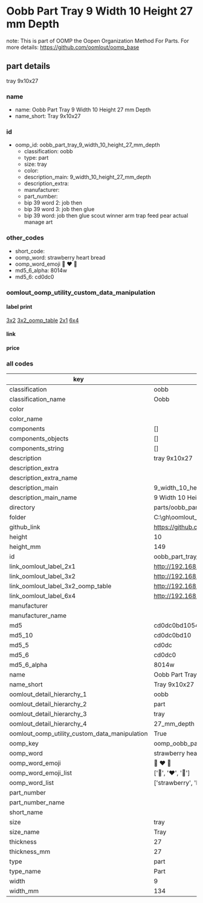 # Oobb Part Tray 9 Width 10 Height 27 mm Depth  

note: This is part of OOMP the Oopen Organization Method For Parts. For more details: https://github.com/oomlout/oomp_base

##  part details
  



tray 9x10x27



### name
* name: Oobb Part Tray 9 Width 10 Height 27 mm Depth
* name_short: Tray 9x10x27 
### id
* oomp_id: oobb_part_tray_9_width_10_height_27_mm_depth
  * classification: oobb
  * type: part
  * size: tray
  * color: 
  * description_main: 9_width_10_height_27_mm_depth
  * description_extra: 
  * manufacturer: 
  * part_number: 
  * bip 39 word 2: job then
  * bip 39 word 3: job then glue
  * bip 39 word: job then glue scout winner arm trap feed pear actual manage art

### other_codes
* short_code: 
* oomp_word: strawberry heart bread
* oomp_word_emoji :strawberry: :heart: :bread:
* md5_6_alpha: 8014w
* md5_6: cd0dc0






### oomlout_oomp_utility_custom_data_manipulation
#### label print
[3x2](http://192.168.1.245:1112/?label=oomp%208014w)
[3x2_oomp_table](http://192.168.1.108:1112/?label=oomp%208014w)
[2x1](http://192.168.1.242:1112/?label=oomp%208014w)
[6x4](http://192.168.1.55:1112/?label=oomp%208014w)    

#### link

                              

#### price







### all codes 
| key | value |  
| --- | --- |  
| classification | oobb |  
| classification_name | Oobb |  
| color |  |  
| color_name |  |  
| components | [] |  
| components_objects | [] |  
| components_string | [] |  
| description | tray 9x10x27 |  
| description_extra |  |  
| description_extra_name |  |  
| description_main | 9_width_10_height_27_mm_depth |  
| description_main_name | 9 Width 10 Height 27 mm Depth |  
| directory | parts/oobb_part_tray_9_width_10_height_27_mm_depth |  
| folder | C:\gh\oomlout_oobb_version_4_generated_parts\parts\oobb_part_tray_9_width_10_height_27_mm_depth |  
| github_link | https://github.com/oomlout/oomlout_oomp_part_src/tree/main/parts/oobb_part_tray_9_width_10_height_27_mm_depth |  
| height | 10 |  
| height_mm | 149 |  
| id | oobb_part_tray_9_width_10_height_27_mm_depth |  
| link_oomlout_label_2x1 | http://192.168.1.242:1112/?label=oomp%208014w |  
| link_oomlout_label_3x2 | http://192.168.1.245:1112/?label=oomp%208014w |  
| link_oomlout_label_3x2_oomp_table | http://192.168.1.108:1112/?label=oomp%208014w |  
| link_oomlout_label_6x4 | http://192.168.1.55:1112/?label=oomp%208014w |  
| manufacturer |  |  
| manufacturer_name |  |  
| md5 | cd0dc0bd1054bce82efdfc14c7f80bc0 |  
| md5_10 | cd0dc0bd10 |  
| md5_5 | cd0dc |  
| md5_6 | cd0dc0 |  
| md5_6_alpha | 8014w |  
| name | Oobb Part Tray 9 Width 10 Height 27 mm Depth |  
| name_short | Tray 9x10x27  |  
| oomlout_detail_hierarchy_1 | oobb |  
| oomlout_detail_hierarchy_2 | part |  
| oomlout_detail_hierarchy_3 | tray |  
| oomlout_detail_hierarchy_4 | 27_mm_depth |  
| oomlout_oomp_utility_custom_data_manipulation | True |  
| oomp_key | oomp_oobb_part_tray_9_width_10_height_27_mm_depth |  
| oomp_word | strawberry heart bread |  
| oomp_word_emoji | :strawberry: :heart: :bread: |  
| oomp_word_emoji_list | [':strawberry:', ':heart:', ':bread:'] |  
| oomp_word_list | ['strawberry', 'heart', 'bread'] |  
| part_number |  |  
| part_number_name |  |  
| short_name |  |  
| size | tray |  
| size_name | Tray |  
| thickness | 27 |  
| thickness_mm | 27 |  
| type | part |  
| type_name | Part |  
| width | 9 |  
| width_mm | 134 |  
